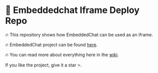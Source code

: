 # 🚀 Embeddedchat Iframe Deploy Repo

🔥 This repository shows how EmbeddedChat can be used as an iframe.

🔥 EmbeddedChat project can be found [here](https://github.com/RocketChat/EmbeddedChat).

🔥 You can read more about everything here in the [wiki](https://github.com/RocketChat/EmbeddedChat/wiki).

If you like the project, give it a star ⭐.
